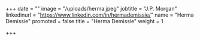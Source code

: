 +++
date = ""
image = "/uploads/herma.jpeg"
jobtitle = "J.P. Morgan"
linkedinurl = "https://www.linkedin.com/in/hermademissie/"
name = "Herma Demissie"
promoted = false
title = "Herma Demissie"
weight = 1

+++
